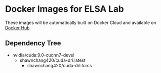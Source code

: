# Docker Images for ELSA Lab

These images will be automatically built on Docker Cloud and available on [Docker Hub][docker-hub].

## Dependency Tree

* nvidia/cuda:9.0-cudnn7-devel
  + shawnchang420/cuda-drl:latest
    - shawnchang420/cuda-drl:torcs

[docker-hub]: https://hub.docker.com/r/shawnchang420/cuda-drl/